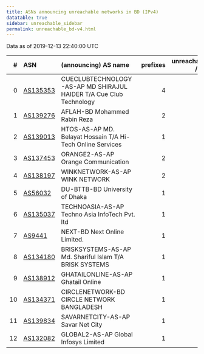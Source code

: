 ```yaml
---
title: ASNs announcing unreachable networks in BD (IPv4)
datatable: true
sidebar: unreachable_sidebar
permalink: unreachable_bd-v4.html
---
```


Data as of 2019-12-13 22:40:00 UTC


<div class="datatable-begin"></div>

|   # | ASN                                      | (announcing) AS name                                               |   prefixes |   unreachable /24s |
|----:|:-----------------------------------------|:-------------------------------------------------------------------|-----------:|-------------------:|
|   0 | [AS135353](unreachable_AS135353-v4.html) | CUECLUBTECHNOLOGY-AS-AP MD SHIRAJUL HAIDER T/A Cue Club Technology |          4 |                  4 |
|   1 | [AS139276](unreachable_AS139276-v4.html) | AFLAH-BD Mohammed Rabin Reza                                       |          2 |                  2 |
|   2 | [AS139013](unreachable_AS139013-v4.html) | HTOS-AS-AP MD. Belayat Hossain T/A Hi-Tech Online Services         |          1 |                  2 |
|   3 | [AS137453](unreachable_AS137453-v4.html) | ORANGE2-AS-AP Orange Communication                                 |          2 |                  2 |
|   4 | [AS138197](unreachable_AS138197-v4.html) | WINKNETWORK-AS-AP WINK NETWORK                                     |          2 |                  2 |
|   5 | [AS56032](unreachable_AS56032-v4.html)   | DU-BTTB-BD University of Dhaka                                     |          1 |                  1 |
|   6 | [AS135037](unreachable_AS135037-v4.html) | TECHNOASIA-AS-AP Techno Asia InfoTech Pvt. ltd                     |          1 |                  1 |
|   7 | [AS9441](unreachable_AS9441-v4.html)     | NEXT-BD Next Online Limited.                                       |          1 |                  1 |
|   8 | [AS134180](unreachable_AS134180-v4.html) | BRISKSYSTEMS-AS-AP Md. Shariful Islam T/A BRISK SYSTEMS            |          1 |                  1 |
|   9 | [AS138912](unreachable_AS138912-v4.html) | GHATAILONLINE-AS-AP Ghatail Online                                 |          1 |                  1 |
|  10 | [AS134371](unreachable_AS134371-v4.html) | CIRCLENETWORK-BD CIRCLE NETWORK BANGLADESH                         |          1 |                  1 |
|  11 | [AS139834](unreachable_AS139834-v4.html) | SAVARNETCITY-AS-AP Savar Net City                                  |          1 |                  1 |
|  12 | [AS132082](unreachable_AS132082-v4.html) | GLOBAL2-AS-AP Global Infosys Limited                               |          1 |                  1 |

<div class="datatable-end"></div>
